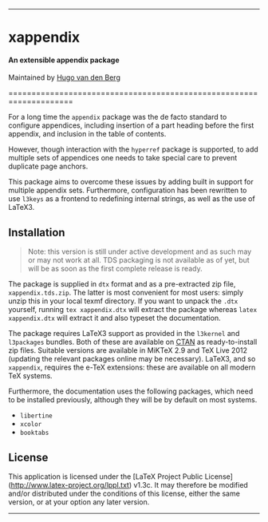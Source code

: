 --------------------------------------------------------------------

# xappendix
#### An extensible appendix package
Maintained by [Hugo van den Berg](mailto:latex-dev@tbdwebdesign.nl)

====================================================================

For a long time the `appendix` package was the de facto standard
to configure appendices, including insertion of a part heading
before the first appendix, and inclusion in the table of contents.

However, though interaction with the `hyperref` package is supported,
to add multiple sets of appendices one needs to take special care
to prevent duplicate page anchors.

This package aims to overcome these issues by adding built in
support for multiple appendix sets. Furthermore, configuration
has been rewritten to use `l3keys` as a frontend to redefining
internal strings, as well as the use of LaTeX3.

Installation
------------

> Note: this version is still under active development and as such
> may or may not work at all. TDS packaging is not available as of
> yet, but will be as soon as the first complete release is ready.

The package is supplied in `dtx` format and as a pre-extracted
zip file, `xappendix.tds.zip`. The latter is most convenient for
most users: simply unzip this in your local texmf directory. If
you want to unpack the `.dtx` yourself, running `tex
xappendix.dtx` will extract the package whereas `latex
xappendix.dtx` will extract it and also typeset the documentation.

The package requires LaTeX3 support as provided in the
`l3kernel` and `l3packages` bundles. Both of these are available
on [CTAN](http://www.ctan.org/) as ready-to-install zip files.
Suitable versions are available in MiKTeX 2.9 and TeX Live 2012
(updating the relevant packages online may be necessary).
LaTeX3, and so `xappendix`, requires the e-TeX extensions: these
are available on all modern TeX systems.

Furthermore, the documentation uses the following packages, which
need to be installed previously, although they will be by default
on most systems.

- `libertine`
- `xcolor`
- `booktabs`

## License

This application is licensed under the [LaTeX Project Public License]
(http://www.latex-project.org/lppl.txt) v1.3c. It may therefore be
modified and/or distributed under the conditions of this license,
either the same version, or at your option any later version.

--------------------------------------------------------------------

